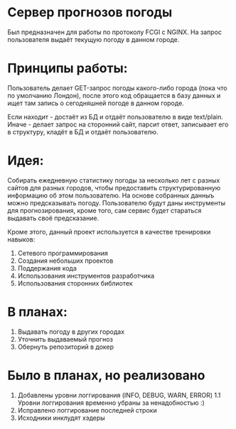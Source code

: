 # Сервер прогнозов погоды

Был предназначен для работы по протоколу FCGI с NGINX. На запрос пользователя выдаёт текущую погоду в данном городе.

# Принципы работы:

  Пользователь делает GET-запрос погоды какого-либо города (пока что по умолчанию Лондон), после этого код обращается в базу данных и ищет там запись о сегодняшней погоде в данном городе.


Если находит - достаёт из БД и отдаёт пользователю в виде text/plain.
Иначе - делает запрос на сторонний сайт, парсит ответ, записывает его в структуру, кладёт в БД и отдаёт пользователю.

# Идея:
Собирать ежедневную статистику погоды за несколько лет с разных сайтов для разных городов, чтобы предоставить структурированную информацию об этом пользователю. На основе собранных данныъ  можно предсказывать погоду. Пользователю будут даны инструменты для прогнозирования, кроме того, сам сервис будет стараться выдавать своё предсказание.


Кроме этого, данный проект используется в качестве тренировки навыков: 
1. Сетевого программирования 
2. Создания небольших проектов 
3. Поддержания кода 
4. Использования инструментов разработчика
5. Использования сторонних библиотек

# В планах:

1. Выдавать погоду в других городах
2. Уточнить выдаваемый прогноз
3. Обернуть репозиторий в докер

# Было в планах, но реализовано

1. Добавлены уровни логгирования (INFO, DEBUG, WARN, ERROR)
1.1 Уровни логгирования временно убраны за ненадобностью :)
2. Исправлено логгирование последней строки
3. Исходники инклудят хэдеры


